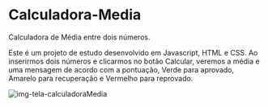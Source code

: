# Calculadora-Media
Calculadora de Média entre dois números.

Este é um projeto de estudo desenvolvido em Javascript, HTML e CSS. Ao inserirmos dois números e clicarmos no botão Calcular, veremos a média e uma mensagem de acordo com a pontuação, Verde para aprovado, Amarelo para recuperação e Vermelho para reprovado.

![img-tela-calculadoraMedia](https://user-images.githubusercontent.com/81998569/236653445-cf8314bc-d1e2-4b9d-b6bc-2c0ac17bae31.jpg)
